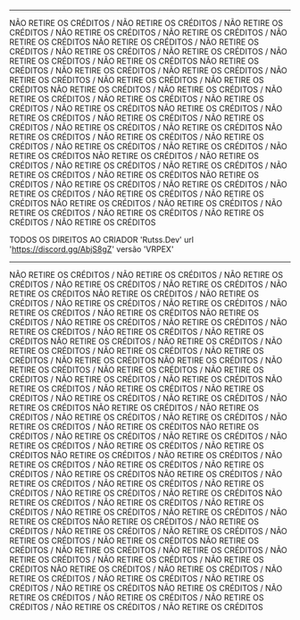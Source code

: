 -------------------------------------------------------------------------------------------
NÃO RETIRE OS CRÉDITOS / NÃO RETIRE OS CRÉDITOS / NÃO RETIRE OS CRÉDITOS / NÃO RETIRE OS CRÉDITOS / NÃO RETIRE OS CRÉDITOS / NÃO RETIRE OS CRÉDITOS
NÃO RETIRE OS CRÉDITOS / NÃO RETIRE OS CRÉDITOS / NÃO RETIRE OS CRÉDITOS / NÃO RETIRE OS CRÉDITOS / NÃO RETIRE OS CRÉDITOS / NÃO RETIRE OS CRÉDITOS
NÃO RETIRE OS CRÉDITOS / NÃO RETIRE OS CRÉDITOS / NÃO RETIRE OS CRÉDITOS / NÃO RETIRE OS CRÉDITOS / NÃO RETIRE OS CRÉDITOS / NÃO RETIRE OS CRÉDITOS
NÃO RETIRE OS CRÉDITOS / NÃO RETIRE OS CRÉDITOS / NÃO RETIRE OS CRÉDITOS / NÃO RETIRE OS CRÉDITOS / NÃO RETIRE OS CRÉDITOS / NÃO RETIRE OS CRÉDITOS
NÃO RETIRE OS CRÉDITOS / NÃO RETIRE OS CRÉDITOS / NÃO RETIRE OS CRÉDITOS / NÃO RETIRE OS CRÉDITOS / NÃO RETIRE OS CRÉDITOS / NÃO RETIRE OS CRÉDITOS
NÃO RETIRE OS CRÉDITOS / NÃO RETIRE OS CRÉDITOS / NÃO RETIRE OS CRÉDITOS / NÃO RETIRE OS CRÉDITOS / NÃO RETIRE OS CRÉDITOS / NÃO RETIRE OS CRÉDITOS
NÃO RETIRE OS CRÉDITOS / NÃO RETIRE OS CRÉDITOS / NÃO RETIRE OS CRÉDITOS / NÃO RETIRE OS CRÉDITOS / NÃO RETIRE OS CRÉDITOS / NÃO RETIRE OS CRÉDITOS
NÃO RETIRE OS CRÉDITOS / NÃO RETIRE OS CRÉDITOS / NÃO RETIRE OS CRÉDITOS / NÃO RETIRE OS CRÉDITOS / NÃO RETIRE OS CRÉDITOS / NÃO RETIRE OS CRÉDITOS
NÃO RETIRE OS CRÉDITOS / NÃO RETIRE OS CRÉDITOS / NÃO RETIRE OS CRÉDITOS / NÃO RETIRE OS CRÉDITOS / NÃO RETIRE OS CRÉDITOS / NÃO RETIRE OS CRÉDITOS

TODOS OS DIREITOS AO CRIADOR 'Rutss.Dev'
url 'https://discord.gg/AbjS8gZ'
versão 'VRPEX'

------------------------------------------------------------------------------------------------

NÃO RETIRE OS CRÉDITOS / NÃO RETIRE OS CRÉDITOS / NÃO RETIRE OS CRÉDITOS / NÃO RETIRE OS CRÉDITOS / NÃO RETIRE OS CRÉDITOS / NÃO RETIRE OS CRÉDITOS
NÃO RETIRE OS CRÉDITOS / NÃO RETIRE OS CRÉDITOS / NÃO RETIRE OS CRÉDITOS / NÃO RETIRE OS CRÉDITOS / NÃO RETIRE OS CRÉDITOS / NÃO RETIRE OS CRÉDITOS
NÃO RETIRE OS CRÉDITOS / NÃO RETIRE OS CRÉDITOS / NÃO RETIRE OS CRÉDITOS / NÃO RETIRE OS CRÉDITOS / NÃO RETIRE OS CRÉDITOS / NÃO RETIRE OS CRÉDITOS
NÃO RETIRE OS CRÉDITOS / NÃO RETIRE OS CRÉDITOS / NÃO RETIRE OS CRÉDITOS / NÃO RETIRE OS CRÉDITOS / NÃO RETIRE OS CRÉDITOS / NÃO RETIRE OS CRÉDITOS
NÃO RETIRE OS CRÉDITOS / NÃO RETIRE OS CRÉDITOS / NÃO RETIRE OS CRÉDITOS / NÃO RETIRE OS CRÉDITOS / NÃO RETIRE OS CRÉDITOS / NÃO RETIRE OS CRÉDITOS
NÃO RETIRE OS CRÉDITOS / NÃO RETIRE OS CRÉDITOS / NÃO RETIRE OS CRÉDITOS / NÃO RETIRE OS CRÉDITOS / NÃO RETIRE OS CRÉDITOS / NÃO RETIRE OS CRÉDITOS
NÃO RETIRE OS CRÉDITOS / NÃO RETIRE OS CRÉDITOS / NÃO RETIRE OS CRÉDITOS / NÃO RETIRE OS CRÉDITOS / NÃO RETIRE OS CRÉDITOS / NÃO RETIRE OS CRÉDITOS
NÃO RETIRE OS CRÉDITOS / NÃO RETIRE OS CRÉDITOS / NÃO RETIRE OS CRÉDITOS / NÃO RETIRE OS CRÉDITOS / NÃO RETIRE OS CRÉDITOS / NÃO RETIRE OS CRÉDITOS
NÃO RETIRE OS CRÉDITOS / NÃO RETIRE OS CRÉDITOS / NÃO RETIRE OS CRÉDITOS / NÃO RETIRE OS CRÉDITOS / NÃO RETIRE OS CRÉDITOS / NÃO RETIRE OS CRÉDITOS
NÃO RETIRE OS CRÉDITOS / NÃO RETIRE OS CRÉDITOS / NÃO RETIRE OS CRÉDITOS / NÃO RETIRE OS CRÉDITOS / NÃO RETIRE OS CRÉDITOS / NÃO RETIRE OS CRÉDITOS
NÃO RETIRE OS CRÉDITOS / NÃO RETIRE OS CRÉDITOS / NÃO RETIRE OS CRÉDITOS / NÃO RETIRE OS CRÉDITOS / NÃO RETIRE OS CRÉDITOS / NÃO RETIRE OS CRÉDITOS
NÃO RETIRE OS CRÉDITOS / NÃO RETIRE OS CRÉDITOS / NÃO RETIRE OS CRÉDITOS / NÃO RETIRE OS CRÉDITOS / NÃO RETIRE OS CRÉDITOS / NÃO RETIRE OS CRÉDITOS
NÃO RETIRE OS CRÉDITOS / NÃO RETIRE OS CRÉDITOS / NÃO RETIRE OS CRÉDITOS / NÃO RETIRE OS CRÉDITOS / NÃO RETIRE OS CRÉDITOS / NÃO RETIRE OS CRÉDITOS
NÃO RETIRE OS CRÉDITOS / NÃO RETIRE OS CRÉDITOS / NÃO RETIRE OS CRÉDITOS / NÃO RETIRE OS CRÉDITOS / NÃO RETIRE OS CRÉDITOS / NÃO RETIRE OS CRÉDITOS
NÃO RETIRE OS CRÉDITOS / NÃO RETIRE OS CRÉDITOS / NÃO RETIRE OS CRÉDITOS / NÃO RETIRE OS CRÉDITOS / NÃO RETIRE OS CRÉDITOS / NÃO RETIRE OS CRÉDITOS